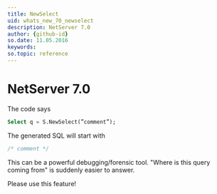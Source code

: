 ```yaml
---
title: NewSelect
uid: whats_new_70_newselect
description: NetServer 7.0
author: {github-id}
so.date: 11.05.2016
keywords:
so.topic: reference
---
```


# NetServer 7.0

The code says

```SQL
Select q = S.NewSelect(”comment”);
```

The generated SQL will start with

```SQL
/* comment */
```

This can be a powerful debugging/forensic tool. "Where is this query coming from" is suddenly easier to answer.

Please use this feature!
